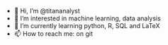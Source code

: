 - 👋 Hi, I’m @titananalyst
- 👀 I’m interested in machine learning, data analysis
- 🌱 I’m currently learning python, R, SQL and LaTeX
- 📫 How to reach me: on git

<!---
titananalyst/titananalyst is a ✨ special ✨ repository because its `README.md` (this file) appears on your GitHub profile.
You can click the Preview link to take a look at your changes.
--->
